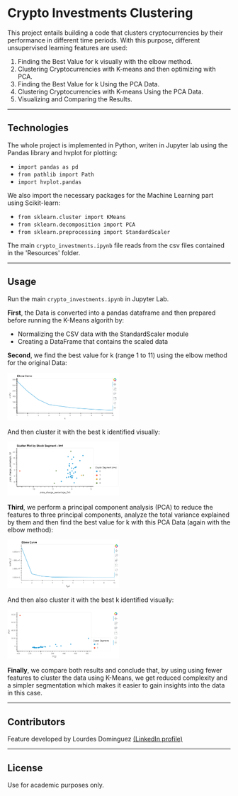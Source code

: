 # Crypto Investments Clustering

This project entails building a code that clusters cryptocurrencies by their performance in different time periods. With this purpose, different unsupervised learning features are used:

1. Finding the Best Value for k visually with the elbow method. 
2. Clustering Cryptocurrencies with K-means and then optimizing with PCA.
3. Finding the Best Value for k Using the PCA Data.
4. Clustering Cryptocurrencies with K-means Using the PCA Data.
5. Visualizing and Comparing the Results.

---

## Technologies

The whole project is implemented in Python, writen in Jupyter lab using the Pandas library and hvplot for plotting: 

* ```import pandas as pd```
* ```from pathlib import Path```
* ```import hvplot.pandas```

We also import the necessary packages for the Machine Learning part using Scikit-learn:

* ```from sklearn.cluster import KMeans```
* ```from sklearn.decomposition import PCA```
* ```from sklearn.preprocessing import StandardScaler```

The main ```crypto_investments.ipynb``` file reads from the csv files contained in the 'Resources' folder.

---

## Usage

Run the main ```crypto_investments.ipynb``` in Jupyter Lab. 

**First**, the Data is converted into a pandas dataframe and then prepared before running the K-Means algorith by:

* Normalizing the CSV data with the StandardScaler module
* Creating a DataFrame that contains the scaled data


**Second**, we find the best value for k (range 1 to 11) using the elbow method for the original Data:

<img src="Images/Elbow_original.png" height=50% width=50%>

And then cluster it with the best k identified visually:

<img src="Images/cluster_k4.png" height=50% width=50%>


**Third**, we perform a principal component analysis (PCA) to reduce the features to three principal components, analyze the total variance explained by them and then find the best value for k with this PCA Data (again with the elbow method):

<img src="Images/Elbow_PCA.png" height=50% width=50%>

And then also cluster it with the best k identified visually:

<img src="Images/cluster_PCA.png" height=50% width=50%>


**Finally**, we compare both results and conclude that, by using using fewer features to cluster the data using K-Means, we get reduced complexity and a simpler segmentation which makes it easier to gain insights into the data in this case.

---

## Contributors

Feature developed by Lourdes Dominguez [(LinkedIn profile)](https://www.linkedin.com/in/lourdes-dominguez-bengoa-12333044/)

---

## License

Use for academic purposes only.



